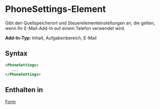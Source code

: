 # <a name="phonesettings-element"></a>PhoneSettings-Element

Gibt den Quellspeicherort und Steuerelementeinstellungen an, die gelten, wenn Ihr E-Mail-Add-In auf einem Telefon verwendet wird.

**Add-In-Typ:** Inhalt, Aufgabenbereich, E-Mail

## <a name="syntax"></a>Syntax

```XML
<PhoneSettings>
   ...
</PhoneSettings>
```

## <a name="contained-in"></a>Enthalten in

[Form](form.md)

